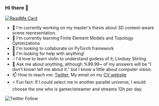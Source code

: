 ### Hi there 👋

[![ReadMe Card](https://github-readme-stats.vercel.app/api?username=Nikronic&show_icons=true)](https://github.com/mahmoud-eskandari/Nikronic)


- 🔭 I'm currently working on my master's thesis about 3D context-aware scene representation.
- 🌱 I'm currently learning Finite Element Models and Topology Optimizations
- 👯 I'm looking to collaborate on PyTorch framework
- 🤔 I'm looking for help with anything!
- 🎶 I'd love to learn violin to understand godess of it; Lindsey Stirling
- 💬 Ask me about anything, although %99.99~ of my answers will be "I don't know! tell me about it." but I know a little about computer vision.
- 📫 How to reach me: [Twitter](https://twitter.com/NIkronic), My email on my [CV website](https://nikronic.github.io)
- ⚡ Fun fact: If I could select me in another parallel universe, I would choose the one who is gamer/streamer and streams 12h per day.

![Twitter Follow](https://img.shields.io/twitter/follow/Nikronic?style=social)
